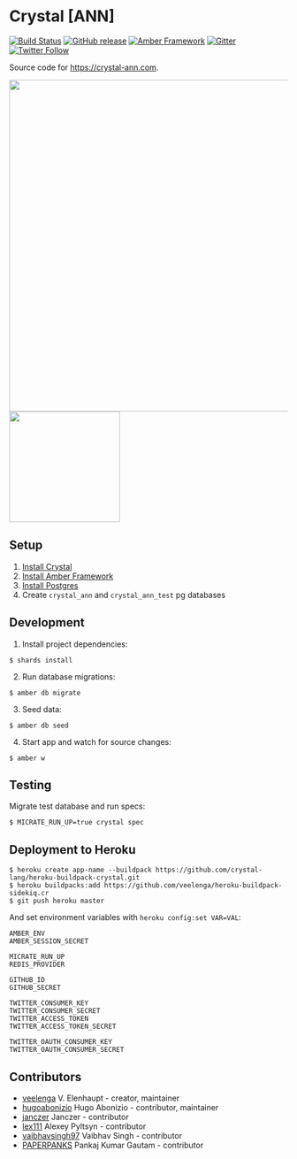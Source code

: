 # Crystal [ANN]
[![Build Status](https://travis-ci.org/crystal-community/crystal-ann.svg?branch=master)](https://travis-ci.org/crystal-community/crystal-ann)
[![GitHub release](https://img.shields.io/github/release/crystal-community/crystal-ann.svg)](https://github.com/crystal-community/crystal-ann)
[![Amber Framework](https://img.shields.io/badge/using-amber%20framework-orange.svg)](http://www.amberframework.org/)
[![Gitter](https://badges.gitter.im/veelenga/crystal-ann.svg)](https://gitter.im/veelenga/crystal-ann?utm_source=badge&utm_medium=badge&utm_campaign=pr-badge)
[![Twitter Follow](https://img.shields.io/twitter/follow/crystallang_ann.svg?style=social&label=Follow)](https://twitter.com/crystallang_ann)

Source code for https://crystal-ann.com.

<p>
  <img src="https://gitcdn.link/repo/veelenga/bin/master/crystal-ann/ipad_mockup.png" width="600" />
  <img src="https://gitcdn.link/repo/veelenga/bin/master/crystal-ann/iphone_mockup.png" width="200" />
</p>

## Setup

1. [Install Crystal](https://crystal-lang.org/docs/installation/index.html)
2. [Install Amber Framework](https://docs.amberframework.org/getting-started/Installation/)
3. [Install Postgres](http://postgresguide.com/setup/install.html)
4. Create `crystal_ann` and `crystal_ann_test` pg databases

## Development

1. Install project dependencies:

```
$ shards install
```

2. Run database migrations:

```
$ amber db migrate
```

3. Seed data:

```
$ amber db seed
```

4. Start app and watch for source changes:

```
$ amber w
```

## Testing

Migrate test database and run specs:

```
$ MICRATE_RUN_UP=true crystal spec
```

## Deployment to Heroku

```
$ heroku create app-name --buildpack https://github.com/crystal-lang/heroku-buildpack-crystal.git
$ heroku buildpacks:add https://github.com/veelenga/heroku-buildpack-sidekiq.cr
$ git push heroku master
```

And set environment variables with `heroku config:set VAR=VAL`:

```
AMBER_ENV
AMBER_SESSION_SECRET

MICRATE_RUN_UP
REDIS_PROVIDER

GITHUB_ID
GITHUB_SECRET

TWITTER_CONSUMER_KEY
TWITTER_CONSUMER_SECRET
TWITTER_ACCESS_TOKEN
TWITTER_ACCESS_TOKEN_SECRET

TWITTER_OAUTH_CONSUMER_KEY
TWITTER_OAUTH_CONSUMER_SECRET
```

## Contributors

* [veelenga](https://github.com/veelenga) V. Elenhaupt - creator, maintainer
* [hugoabonizio](https://github.com/hugoabonizio) Hugo Abonizio - contributor, maintainer
* [janczer](https://github.com/janczer) Janczer - contributor
* [lex111](https://github.com/lex111) Alexey Pyltsyn - contributor
* [vaibhavsingh97](https://github.com/vaibhavsingh97) Vaibhav Singh - contributor
* [PAPERPANKS](https://github.com/PAPERPANKS) Pankaj Kumar Gautam - contributor
